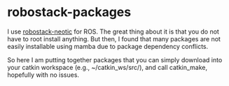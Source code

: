 # robostack-packages

I use [robostack-neotic](https://github.com/RoboStack/ros-noetic) for ROS. 
The great thing about it is that you do not have to root install anything.
But then, I found that many packages are not easily installable using mamba
due to package dependency conflicts.

So here I am putting together packages that you can simply download into
your catkin workspace (e.g., ~/catkin_ws/src/), and call catkin_make, hopefully 
with no issues.
